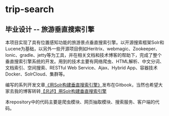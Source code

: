 # trip-search

## 毕业设计 -- 旅游垂直搜索引擎

本项目实现了具有位置感知功能的旅游景点垂直搜索引擎。以开源搜索框架Solr和Lucene为基础，以另外一些开源项目例如Heritrix、webmagic、Zookeeper、Ionic、gradle、jetty等为工具，并在相关文档和技术博客的帮助下，完成了整个垂直搜索引擎系统的开发。用到的技术主要有网络爬虫、HTML解析、中文分词、文档索引、空间搜索、RESTful Web Service、Ajax、Hybrid App、容器技术Docker、SolrCloud、集群等。


编写的系列开发文章[《用Solr构建垂直搜索引擎》](https://www.gitbook.com/book/paynexu/create-your-vertical-search-engine-with-solr/details)发布在Gitbook，当然也希望大家去我的博客转转[【总述】用Solr构建垂直搜索引擎](http://blog.xvping.cn/2016/05/15/create-your-vertical-search-engine-with-solr/)



本repository中的代码主要是爬虫模块、网页抽取模块、搜索服务、客户端的代码。
